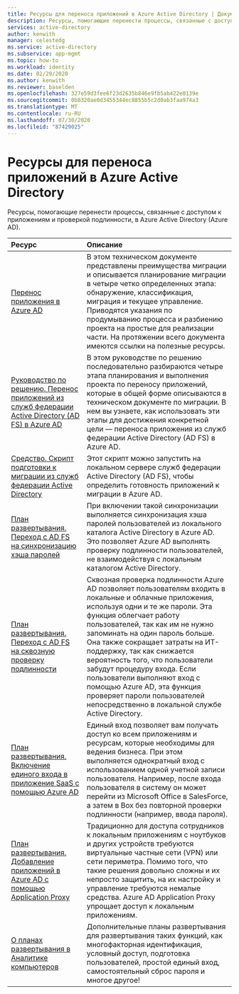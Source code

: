 ```yaml
---
title: Ресурсы для переноса приложений в Azure Active Directory | Документы Майкрософт
description: Ресурсы, помогающие перенести процессы, связанные с доступом к приложениям и проверкой подлинности, в Azure Active Directory (Azure AD).
services: active-directory
author: kenwith
manager: celestedg
ms.service: active-directory
ms.subservice: app-mgmt
ms.topic: how-to
ms.workload: identity
ms.date: 02/29/2020
ms.author: kenwith
ms.reviewer: baselden
ms.openlocfilehash: 327e59d3fee6f23d2635b846e9fb5ab422e0139e
ms.sourcegitcommit: 0b8320ae0d3455344ec8855b5c2d0ab3faa974a3
ms.translationtype: MT
ms.contentlocale: ru-RU
ms.lasthandoff: 07/30/2020
ms.locfileid: "87429025"
---
```

# <a name="resources-for-migrating-applications-to-azure-active-directory"></a>Ресурсы для переноса приложений в Azure Active Directory

Ресурсы, помогающие перенести процессы, связанные с доступом к приложениям и проверкой подлинности, в Azure Active Directory (Azure AD).

| Ресурс  | Описание  |
|:-----------|:-------------|
|[Перенос приложения в Azure AD](https://aka.ms/migrateapps/whitepaper) | В этом техническом документе представлены преимущества миграции и описывается планирование миграции в четыре четко определенных этапа: обнаружение, классификация, миграция и текущее управление. Приводятся указания по продумыванию процесса и разбиению проекта на простые для реализации части. На протяжении всего документа имеются ссылки на полезные ресурсы. |
|[Руководство по решению. Перенос приложений из служб федерации Active Directory (AD FS) в Azure AD](https://aka.ms/migrateapps/adfssolutionguide) | В этом руководстве по решению последовательно разбираются четыре этапа планирования и выполнения проекта по переносу приложений, которые в общей форме описываются в техническом документе по миграции. В нем вы узнаете, как использовать эти этапы для достижения конкретной цели — переноса приложения из служб федерации Active Directory (AD FS) в Azure AD.|
| [Средство. Скрипт подготовки к миграции из служб федерации Active Directory](https://aka.ms/migrateapps/adfstools) | Этот скрипт можно запустить на локальном сервере служб федерации Active Directory (AD FS), чтобы определить готовность приложений к миграции в Azure AD.|
| [План развертывания. Переход с AD FS на синхронизацию хэша паролей](https://aka.ms/ADFSTOPHSDPDownload) | При включении такой синхронизации выполняется синхронизация хэша паролей пользователей из локального каталога Active Directory в Azure AD. Это позволяет Azure AD выполнять проверку подлинности пользователей, не взаимодействуя с локальным каталогом Active Directory.| 
| [План развертывания. Переход с AD FS на сквозную проверку подлинности](https://aka.ms/ADFSTOPTADPDownload)|Сквозная проверка подлинности Azure AD позволяет пользователям входить в локальные и облачные приложения, используя одни и те же пароли. Эта функция облегчает работу пользователей, так как им не нужно запоминать на один пароль больше. Она также сокращает затраты на ИТ-поддержку, так как снижается вероятность того, что пользователи забудут процедуру входа. Если пользователи выполняют вход с помощью Azure AD, эта функция проверяет пароли пользователей непосредственно в локальной службе Active Directory.|
| [План развертывания. Включение единого входа в приложение SaaS с помощью Azure AD](https://aka.ms/SSODPDownload) | Единый вход позволяет вам получать доступ ко всем приложениям и ресурсам, которые необходимы для ведения бизнеса. При этом выполняется однократный вход с использованием одной учетной записи пользователя. Например, после входа пользователя в систему он может перейти из Microsoft Office в SalesForce, а затем в Box без повторной проверки подлинности (например, ввода пароля). 
| [План развертывания. Добавление приложений в Azure AD с помощью Application Proxy](https://aka.ms/AppProxyDPDownload)| Традиционно для доступа сотрудников к локальным приложениям с ноутбуков и других устройств требуются виртуальные частные сети (VPN) или сети периметра. Помимо того, что такие решения довольно сложны и их непросто защитить, на их настройку и управление требуются немалые средства. Azure AD Application Proxy упрощает доступ к локальным приложениям. |
| [О планах развертывания в Аналитике компьютеров](../fundamentals/active-directory-deployment-plans.md) | Дополнительные планы развертывания для развертывания таких функций, как многофакторная идентификация, условный доступ, подготовка пользователей, простой единый вход, самостоятельный сброс пароля и многое другое! |


